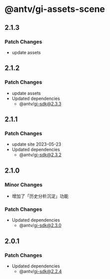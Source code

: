 # @antv/gi-assets-scene

## 2.1.3

### Patch Changes

- update assets

## 2.1.2

### Patch Changes

- update assets
- Updated dependencies
  - @antv/gi-sdk@2.3.3

## 2.1.1

### Patch Changes

- update site 2023-05-23
- Updated dependencies
  - @antv/gi-sdk@2.3.2

## 2.1.0

### Minor Changes

- 增加了「历史分析沉淀」功能

### Patch Changes

- Updated dependencies
  - @antv/gi-sdk@2.3.0

## 2.0.1

### Patch Changes

- Updated dependencies
  - @antv/gi-sdk@2.2.4
